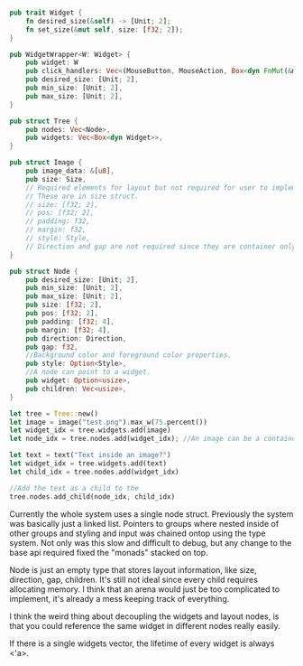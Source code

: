 ```rust

pub trait Widget {
    fn desired_size(&self) -> [Unit; 2];
    fn set_size(&mut self, size: [f32; 2]);
}

pub WidgetWrapper<W: Widget> {
    pub widget: W
    pub click_handlers: Vec<(MouseButton, MouseAction, Box<dyn FnMut(&mut W) + 'a>)>,
    pub desired_size: [Unit; 2],
    pub min_size: [Unit; 2],
    pub max_size: [Unit; 2],
}

pub struct Tree {
    pub nodes: Vec<Node>,
    pub widgets: Vec<Box<dyn Widget>>,
}

pub struct Image {
    pub image_data: &[u8],
    pub size: Size,
    // Required elements for layout but not required for user to implement.
    // These are in size struct.
    // size: [f32; 2],
    // pos: [f32; 2],
    // padding: f32,
    // margin: f32,
    // style: Style,
    // Direction and gap are not required since they are container only...
}

pub struct Node {
    pub desired_size: [Unit; 2],
    pub min_size: [Unit; 2],
    pub max_size: [Unit; 2],
    pub size: [f32; 2],
    pub pos: [f32; 2],
    pub padding: [f32; 4],
    pub margin: [f32; 4],
    pub direction: Direction,
    pub gap: f32,
    //Background color and foreground color properties.
    pub style: Option<Style>,
    //A node can point to a widget.
    pub widget: Option<usize>,
    pub children: Vec<usize>,
}

let tree = Tree::new()
let image = image("test.png").max_w(75.percent())
let widget_idx = tree.widgets.add(image)
let node_idx = tree.nodes.add(widget_idx); //An image can be a container now???

let text = text("Text inside an image?")
let widget_idx = tree.widgets.add(text)
let child_idx = tree.nodes.add(widget_idx)

//Add the text as a child to the
tree.nodes.add_child(node_idx, child_idx)
```

Currently the whole system uses a single node struct.
Previously the system was basically just a linked list.
Pointers to groups where nested inside of other groups and styling and input was chained ontop using the type system.
Not only was this slow and difficult to debug, but any change to the base api required fixed the "monads" stacked on top.

Node is just an empty type that stores layout information, like size, direction, gap, children.
It's still not ideal since every child requires allocating memory.
I think that an arena would just be too complicated to implement, it's already a mess keeping track of everything.

I think the weird thing about decoupling the widgets and layout nodes, is that you could reference the same widget in different nodes really easily.

If there is a single widgets vector, the lifetime of every widget is always <'a>.
